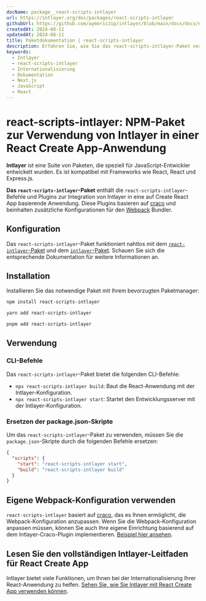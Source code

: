 ```yaml
---
docName: package__react-scripts-intlayer
url: https://intlayer.org/doc/packages/react-scripts-intlayer
githubUrl: https://github.com/aymericzip/intlayer/blob/main/docs/docs/en/packages/react-scripts-intlayer/index.md
createdAt: 2024-08-11
updatedAt: 2024-08-11
title: Paketdokumentation | react-scripts-intlayer
description: Erfahren Sie, wie Sie das react-scripts-intlayer-Paket verwenden
keywords:
  - Intlayer
  - react-scripts-intlayer
  - Internationalisierung
  - Dokumentation
  - Next.js
  - JavaScript
  - React
---
```


# react-scripts-intlayer: NPM-Paket zur Verwendung von Intlayer in einer React Create App-Anwendung

**Intlayer** ist eine Suite von Paketen, die speziell für JavaScript-Entwickler entwickelt wurden. Es ist kompatibel mit Frameworks wie React, React und Express.js.

**Das `react-scripts-intlayer`-Paket** enthält die `react-scripts-intlayer`-Befehle und Plugins zur Integration von Intlayer in eine auf Create React App basierende Anwendung. Diese Plugins basieren auf [craco](https://craco.js.org/) und beinhalten zusätzliche Konfigurationen für den [Webpack](https://webpack.js.org/) Bundler.

## Konfiguration

Das `react-scripts-intlayer`-Paket funktioniert nahtlos mit dem [`react-intlayer`-Paket](https://github.com/aymericzip/intlayer/blob/main/docs/docs/de/packages/react-intlayer/index.md) und dem [`intlayer`-Paket](https://github.com/aymericzip/intlayer/blob/main/docs/docs/de/packages/intlayer/index.md). Schauen Sie sich die entsprechende Dokumentation für weitere Informationen an.

## Installation

Installieren Sie das notwendige Paket mit Ihrem bevorzugten Paketmanager:

```bash packageManager="npm"
npm install react-scripts-intlayer
```

```bash packageManager="yarn"
yarn add react-scripts-intlayer
```

```bash packageManager="pnpm"
pnpm add react-scripts-intlayer
```

## Verwendung

### CLI-Befehle

Das `react-scripts-intlayer`-Paket bietet die folgenden CLI-Befehle:

- `npx react-scripts-intlayer build`: Baut die React-Anwendung mit der Intlayer-Konfiguration.
- `npx react-scripts-intlayer start`: Startet den Entwicklungsserver mit der Intlayer-Konfiguration.

### Ersetzen der package.json-Skripte

Um das `react-scripts-intlayer`-Paket zu verwenden, müssen Sie die `package.json`-Skripte durch die folgenden Befehle ersetzen:

```json fileName="package.json"
{
  "scripts": {
    "start": "react-scripts-intlayer start",
    "build": "react-scripts-intlayer build"
  }
}
```

## Eigene Webpack-Konfiguration verwenden

`react-scripts-intlayer` basiert auf [craco](https://craco.js.org/), das es Ihnen ermöglicht, die Webpack-Konfiguration anzupassen.
Wenn Sie die Webpack-Konfiguration anpassen müssen, können Sie auch Ihre eigene Einrichtung basierend auf dem Intlayer-Craco-Plugin implementieren. [Beispiel hier ansehen](https://github.com/aymericzip/intlayer/blob/main/examples/react-app/craco.config.js).

## Lesen Sie den vollständigen Intlayer-Leitfaden für React Create App

Intlayer bietet viele Funktionen, um Ihnen bei der Internationalisierung Ihrer React-Anwendung zu helfen.
[Sehen Sie, wie Sie Intlayer mit React Create App verwenden können](https://github.com/aymericzip/intlayer/blob/main/docs/docs/de/intlayer_with_create_react_app.md).
